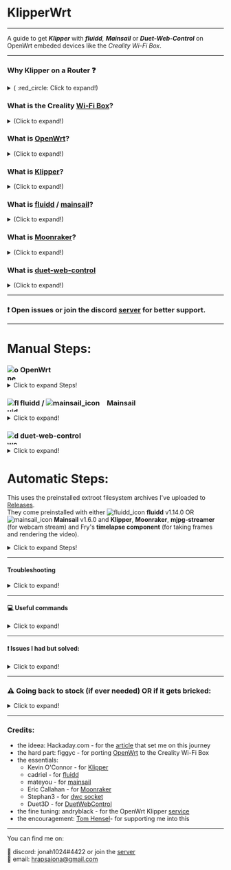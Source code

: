 # KlipperWrt
 ---------------------------------------------------------------------------------
 
 A guide to get _**Klipper**_ with _**fluidd**,_ _**Mainsail**_ or _**Duet-Web-Control**_ on OpenWrt embeded devices like the _Creality Wi-Fi Box_.
 
 ---------------------------------------------------------------------------------
### Why Klipper on a Router :question:

<details>
  <summary> ( :red_circle: Click to expand!)</summary>
 
 - OpenWrt is so much more efficient than other linux distros.   
 - On a single core 580MHz cpu (with moonraker, klippy, nginx and mjpg-streamer) I get ~20-25% cpu load while idle/not printing and max 35-40% cpu load while printing and watching stream (640x480 30fps mjpeg). 

![alt text](https://github.com/ihrapsa/KlipperWrt/blob/main/screenshots/top_idle_moonraker_klippy_nginx_mjpg_streamer.png)
![alt text](https://github.com/ihrapsa/KlipperWrt/blob/main/screenshots/htop_idle.png)
![alt text](https://github.com/ihrapsa/KlipperWrt/blob/main/screenshots/test_print.png)  
![alt text](https://github.com/ihrapsa/KlipperWrt/blob/main/screenshots/stream.png)  
![alt text](https://github.com/ihrapsa/KlipperWrt/blob/main/screenshots/test_print.jpg)
  * I've tried octoprint on this box as well but unfortunately it was too resource intensive. Test prints speak for themselves.

</details>

### What is the Creality [Wi-Fi Box](https://www.creality.com/goods-detail/creality-box-3d-printer)?

<details>
  <summary>(Click to expand!)</summary>
 
[![creality_wb](img/creality_wb.jpg)](https://www.creality.com/goods-detail/creality-box-3d-printer)   
- A router box device released by Creality meant to add network control to your printer.  <br> Big claims, lots of problems and frustrations. No desktop control, only mobile. <br> No custom slicing only cloud based. No camera support, only claims.  

 <details>
   <summary>Specifications (Click to expand!)</summary>
 
 *(taken form figgyc's commit)*

- **SoC**: MediaTek MT7688AN @ 580 MHz  
- **Flash**: BoyaMicro BY25Q128AS (16 MiB, SPI NOR)  
- **RAM**: 128 MiB DDR2 (Winbond W971GG6SB-25)  
- **Peripheral**: Genesys Logic GL850G 2 port USB 2.0 hub  
- **I/O**: 1x 10/100 Ethernet port, microSD SD-XC Class 10 slot, 4x LEDs, 2x USB 2.0 ports, micro USB input (for power only), reset button  
- **FCC ID**: 2AXH6CREALITY-BOX  
- **UART**: test pads: (square on silkscreen) 3V3, TX, RX, GND; default baudrate: 57600  
 
   </details>
 </details>

### What is [OpenWrt](https://github.com/openwrt/openwrt)?

<details>
  <summary>(Click to expand!)</summary>
 
[![OpenWrt](img/OpenWrt.png)](https://openwrt.org)  

- A Linux OS built for embeded devices, routers especially. Light, Open Source  with a great community and <br> packages that gives your device the freedom it deserves.

 </details>
    
### What is [Klipper](https://github.com/KevinOConnor/klipper)?

<details>
  <summary>(Click to expand!)</summary>
 
[![Klipper](img/klipper.png)](https://www.klipper3d.org/)  

- A 3d-printer firmware. It runs on any kind of computer taking advantage of the host cpu. Extremely light on cpu, lots of feautres
</details>

### What is [fluidd](https://github.com/cadriel/fluidd) / [mainsail](https://github.com/meteyou/mainsail)?

<details>
  <summary>(Click to expand!)</summary>
 
[![fluidd](img/fluidd.png)](https://docs.fluidd.xyz)  [![mainsail](img/mainsail.png)](https://docs.mainsail.xyz)  
- These are free and open-source Klipper web interface clients for managing your 3d printer. 
</details>
 
### What is [Moonraker](https://github.com/Arksine/moonraker)?

<details>
  <summary>(Click to expand!)</summary>
 
[![Moonraker](img/moonraker.png)](https://moonraker.readthedocs.io/en/latest/)  
- A Python 3 based web server that exposes APIs with which client applications (fluidd or mainsail) may use to interact with Klipper. Communcation between the Klippy host and Moonraker is done over a Unix Domain Socket. Tornado is used to provide Moonraker's server functionality.
</details>

### What is [duet-web-control](https://github.com/Duet3D/DuetWebControl)


<details>
  <summary>(Click to expand!)</summary>
 
[![dwc](img/dwc.png)](https://duet3d.dozuki.com/Wiki/Duet_Web_Control_v2_and_v3_%28DWC%29_Manual)  
- Duet Web Control is a fully-responsive HTML5-based web interface for RepRapFirmware. [Stephan3](https://github.com/Stephan3/dwc2-for-klipper-socket) built a socket to make it communicate with klipper as well (klipper is not a RepRapFirmware). This is a standalone webserver and client interface - so no need for moonraker or nginx.
</details>

--------------------------------------------------------------------------
### :exclamation: Open issues or join the discord [server](https://discord.gg/ZGrCMVs35H) for better support.
--------------------------------------------------------------------------

# Manual Steps:

### OpenWrt <img align="left" width="30" height="34" src="https://github.com/ihrapsa/KlipperWrt/blob/main/img/OpenWrt.png" alt="openwrt_icon">

<details>
  <summary>Click to expand Steps!</summary>

#### 1. Build OpenWrt image

<details>
  <summary>Click to expand!</summary>
 
* Only neccesary until the [port](https://github.com/openwrt/openwrt/pull/3802) gets merged and officially supported.
  * I recommend following figgyc's [post](https://github.com/figgyc/figgyc.github.io/blob/source/posts.org#compiling-openwrt-for-the-creality-wb-01-tips-and-tricks). You'll find there his experience and a guide to compile OpenWrt. Here is his OpenWrt [branch](https://github.com/figgyc/openwrt/tree/wb01) with support for the Creality Wi-Fi Box and the [PR](https://github.com/openwrt/openwrt/pull/3802) pending to merge to main OpenWrt.
  
  * :exclamation: This is an OpenWrt snapshot (aka not officially supported) and kernel modules can't be installed with opkg. You NEED to choose some required kmods inside `make menuconfig`:  
  `kmod-fs-ext4` `kmod-usb-storage` `kmod-usb-ohci` `kmod-usb-uhci` `kmod-usb-serial` `kmod-usb-serial-ch341`*  `kmod-video-core` `kmod-video-uvc`  
  *(chose this because my printer has the ch341 serial usb convertor. You might want to choose `kmod-usb-serial-fttdi` if your mainboard uses that - check this before building/compiling) 
  
  **OR use the provided image I built located inside `Firmware/OpenWrt_snapshot` - Be aware though  that this was built with only the `kmod-usb-serial-ch431` - if your mainboard is different -> use the above instructions to compile.**
  
  </details>
#### 2. Install OpenWrt to the device

<details>
  <summary>Click to expand!</summary>
 
Flashing:  
1) Rename factory.bin to cxsw_update.tar.bz2  
2) Copy it to the root of a FAT32 formatted microSD card.  
3) Turn on the device, wait for it to start, then insert the card. The stock firmware reads the install.sh script from this archive, the build script I added creates one that works in a similar way. Web firmware update didn't work in my testing.

</details>

#### 3. Setup Wi-Fi

<details>
  <summary>Click to expand!</summary>
 
* If the flashing was successful you should be able to ssh to the box through ethernet. Plug it in your PC (prefered way) or router and do `ssh root@192.168.1.1` in `Windows PowerShell` or any `unix terminal` or use `putty`.  
* Edit `/etc/config/network`, `/etc/config/wireless` and `/etc/config/firewall`. I've uploaded these to follow as a model (inside `Wi-Fi`).
* Use `iw dev wlan0 scan` to scan for near wi-fi networks and look for the bssid specific to your 2.4Ghz SSID.

</details>

#### 4. Enable [extroot](https://openwrt.org/docs/guide-user/additional-software/extroot_configuration) _(to expand the storage on the TF card)_ and enable swap.

<details>
     <summary>Click to expand!</summary>
 

- **Extroot**

`opkg update && opkg install block-mount kmod-fs-ext4 kmod-usb-storage kmod-usb-ohci kmod-usb-uhci e2fsprogs fdisk`  
`DEVICE="$(sed -n -e "/\s\/overlay\s.*$/s///p" /etc/mtab)"`  
`uci -q delete fstab.rwm`  
`uci set fstab.rwm="mount"`  
`uci set fstab.rwm.device="${DEVICE}"`  
`uci set fstab.rwm.target="/rwm"`  
`uci commit fstab`  

`mkfs.ext4 /dev/mmcblk0p1`  

`DEVICE="/dev/mmcblk0p1"`  
`eval $(block info "${DEVICE}" | grep -o -e "UUID=\S*")`  
`uci -q delete fstab.overlay`  
`uci set fstab.overlay="mount"`  
`uci set fstab.overlay.uuid="${UUID}"`  
`uci set fstab.overlay.target="/overlay"`  
`uci commit fstab`  
`mount /dev/mmcblk0p1 /mnt`  
`cp -f -a /overlay/. /mnt`  
`umount /mnt`  
`reboot`  


- **swap** (though the existing 128mb RAM seemed more than enough)

run this once:  

>

    opkg update && opkg install swap-utils

    dd if=/dev/zero of=/overlay/swap.page bs=1M count=512
    mkswap /overlay/swap.page 
    swapon /overlay/swap.page
    mount -o remount,size=200M /tmp 

put this inside /etc/rc.local above exit so that swap is enabled at boot:  

>

    ###activate the swap file on the SD card  
    swapon /overlay/swap.page  

    ###expand /tmp space  
    mount -o remount,size=200M /tmp  

</details>

</details>


### fluidd <img align="left" width="30" height="30" src="https://github.com/ihrapsa/KlipperWrt/blob/main/img/fluidd.png" alt="fluidd_icon"> / <img width="30" height="30" src="https://github.com/ihrapsa/KlipperWrt/blob/main/img/mainsail.png" alt="mainsail_icon"> Mainsail 

<details>
  <summary>Click to expand!</summary>
 
#### 5. Install dependencies

<details>
  <summary>Click to expand!</summary>
 
* for Klipper and moonraker - check the `requirements` folder. 

* :exclamation: Python2 packages are not available by default for this `snapshot` A workaround I found was to use the v19.07 OpenWrt release feeds (this version still has python2 packages) for the same target (_ramips/mt76x8_) and cpu architecture (_mipsel_24kc_) as the box. I make a backup of the original `/etc/opkg/distfeeds.conf` and create another `distfeeds.conf`file with the v19.07 url feeds. Don't forget to run `opkg update` everytime you make modifications to that file. After finishing with installing the packages that are only available for the v19.07 and below (like python2 packages) I switch back to the backup `distfeeds.conf` file. 

* The `distfeeds.conf` file with openwrt v19.07 feeds should look something like this:

 >

    src/gz openwrt_core http://downloads.openwrt.org/releases/19.07.7/targets/ramips/mt7621/packages   
    src/gz openwrt_freifunk http://downloads.openwrt.org/releases/19.07.7/packages/mipsel_24kc/freifunk  
    src/gz openwrt_base http://downloads.openwrt.org/releases/19.07.7/packages/mipsel_24kc/base  
    src/gz openwrt_luci http://downloads.openwrt.org/releases/19.07.7/packages/mipsel_24kc/luci  
    src/gz openwrt_packages http://downloads.openwrt.org/releases/19.07.7/packages/mipsel_24kc/packages  
    src/gz openwrt_routing http://downloads.openwrt.org/releases/19.07.7/packages/mipsel_24kc/routing  
    src/gz openwrt_telephony http://downloads.openwrt.org/releases/19.07.7/packages/mipsel_24kc/telephony  

 * Do `opkg update`  
 :exclamation: If you get `wrong signature` errors, comment the `option check_signature` line under `/etc/opkg.conf` - you can uncomment this after finishing with `v19.07 distfeeds`  
* After you add the v19.07 `distfeeds.conf` -> install python2 packages:

 >
 
    opkg install python python-pip python-cffi python-pyserial python-dev gcc  
 
 :exclamation: __The official `pyserial` python package is not configured to work with `250000 baud` on `MIPS` platforms (only `230400` max). If you want/need 250k baud, install this version of [pyserial](https://github.com/ihrapsa/pyserial) and install it with `python2 setup.py install`__
 >
    pip install greenlet==0.4.15 jinja2 python-can==3.3.4  
 
* Switch back to original `distfeeds.conf`, `opkg update` -> install python3 and packages: 
 >            
 
    opkg install python3 python3-pip python3-pyserial python3-pillow python3-tornado python3-distro --force-overwrite 
    
 >
    
    pip3 install inotify-simple
 
 _if you get errors with this check the [instructions](https://github.com/ihrapsa/KlipperWrt/tree/main/requirements#moonraker-dependencies) from `requirements` folder, you might have to manually update `setuptools`. After that the previous command will work_  
 
 >
    
    pip3 install python-jose libnacl  

 **`lmdb`** and **`streaming-form-data`** can be found inside `Packages` as a single `*ipk` file. I cross-compiled those while building the OpenWrt image as I couldn't install it with `pip` (they need gcc>=8.4 which is not available for OpenWrt yet). To install a `*ipk` file do: `opkg install filename_of_package.ipk`.


* Install nginx with `opkg install nginx-ssl libsodium`


</details>

#### 6. Install Klipper

<details>
  <summary>Click to expand!</summary>
 
- **6.1 Clone Klipper inside** `~/`  
           - do `opkg install git-http unzip` then  `git clone https://github.com/KevinOConnor/klipper.git`. 
- **6.2 Use provided klipper service and place inside `/etc/init.d/`**  
- **6.3 Enable klipper service:** Everytime you create a service file you need to give it executable permissions first before enabling it. For klipper do `chmod 755 klipper`. You can enable it now by `/etc/init.d/klipper enable`
- **6.4 Prepare your `printer.cfg` file**
           - do `mkdir ~/klipper_config`  and  `mkdir ~/gcode_files` . Locate your `.cfg` file inside `~/klipper/config/` copy it to `~/klipper_config` and rename it to `printer.cfg`
           - Inside `printer.cfg` under `[mcu]` replace  serial line with `serial: /dev/ttyUSB0` and add a new line: `baud: 230400` (check requirements if you want/need 250000 baud)
           - Add these lines at the end of the file:
>

    [virtual_sdcard]
    # for gcode upload
    path: /root/gcode_files

    [display_status]
    # for display messages in status panel

    [pause_resume]
    # for pause/resume functionality. 
    # Mainsail/fluidd needs gcode macros for `PAUSE`, `RESUME` and `CANCEL_PRINT` to make the buttons work.

    [gcode_macro CANCEL_PRINT]
    rename_existing: BASE_CANCEL_PRINT
    gcode:
      TURN_OFF_HEATERS
      CLEAR_PAUSE
      SDCARD_RESET_FILE
      BASE_CANCEL_PRINT

    [gcode_macro PAUSE]
    rename_existing: BASE_PAUSE
    # change this if you need more or less extrusion
    variable_extrude: 1.0
    gcode:
      ##### read E from pause macro #####
      {% set E = printer["gcode_macro PAUSE"].extrude|float %}
      ##### set park positon for x and y #####
      # default is your max posion from your printer.cfg
      {% set x_park = printer.toolhead.axis_maximum.x|float - 5.0 %}
      {% set y_park = printer.toolhead.axis_maximum.y|float - 5.0 %}
      ##### calculate save lift position #####
      {% set max_z = printer.toolhead.axis_maximum.z|float %}
      {% set act_z = printer.toolhead.position.z|float %}
      {% if act_z < (max_z - 2.0) %}
          {% set z_safe = 2.0 %}
      {% else %}
          {% set z_safe = max_z - act_z %}
      {% endif %}
      ##### end of definitions #####
      SAVE_GCODE_STATE NAME=PAUSE_state
      BASE_PAUSE
      G91
      G1 E-{E} F2100
      G1 Z{z_safe} F900
      G90
      G1 X{x_park} Y{y_park} F6000

    [gcode_macro RESUME]
    rename_existing: BASE_RESUME
    gcode:
      ##### read E from pause macro #####
      {% set E = printer["gcode_macro PAUSE"].extrude|float %}
      ##### end of definitions #####
      G91
      G1 E{E} F2100
      RESTORE_GCODE_STATE NAME=PAUSE_state
      BASE_RESUME
           
- **6.5 Restart klipper** - do `service klipper restart` or `/etc/init.d/klipper restart`
- **6.6 Build `klipper.bin` file**  
            - Building is not mandatory to be done on the device that hosts klippy. To build it on this box you would need a lot of dependencies that are not available for OpenWrt so I just used my pc running ubuntu: On a different computer running linux (or VM or live USB) -> Clone klipper just like you did before -> `cd klipper` -> `make menuconfig` -> use the configurations specific to your mainboard (Check the header inside your `printer.cfg` file for details).  
:exclamation: use custom baud: `230400`. By default 250000 is selected. If you want/need that baud, remove the `python-pyserial` package and install this version of [pyserial](https://github.com/ihrapsa/pyserial) instead - check `Requirements` directory for details about installation process.    
-> once configured run `make` -> if succesfull the firmware will be inside `./out/klipper.bin` -> flash the mainboard:(check header of `printer.cfg` again - some mainboards need the `.bin` file renamed a certain way) copy the `.bin` file on a sd card -> plug the card with the printer off -> turn printer on and wait a minute -> Done (Depending on your mainboard/printer/lcd you will probably not have a sign that the mainboard got flashed so don't worry) - if at the end of this guide the client cannot connect to the klipper firmware usually the problem is with the `.bin` file building or flashing process.
</details> 
 
#### 7. Install moonraker + fluidd/mainsail
<details>
  <summary>Click to expand!</summary>
 
- **7.1 Clone Moonraker** 
>
    cd ~
    git clone https://github.com/Arksine/moonraker.git

- **7.2 Use provided moonraker.conf file** You can find the `moonraker.conf` files in my repo: `/moonraker/*.conf`.  
Depending on your chosen client (`mainsail` or `fluidd`) rename the respective `.conf` file to `moonraker.conf`and put it in `~/klipper_config`. Note: The `[update_manager]` plugin was commented out since this is curently only supported for `debian` distros only. For now, updating `moonraker`, `klipper`, `fluidd` or `mainsail` should be done manaully.  
Don't forget to edit(if necessary) the `moonraker.conf` file you copied inside `~/klipper_config` under `trusted_clients:` with your client ip or ip range (_client meaning the device you want to access fluidd/mainsail from_). Check the moonraker [configuration](https://github.com/Arksine/moonraker/blob/master/docs/configuration.md#authorization) doc for details.
- **7.3 Use provided moonraker service and place inside `/etc/init.d/`** - find it in my repo inside `Services`  
Don't forget to give it executable permissions and then to enable it just like you did with klipper service.    
Restart Moonraker service when you're done with `service moonraker restart` or `/etc/init.d/moonraker restart`  
- **7.4 Create and place all the nginx files inside `/etc/nginx/conf.d`***  
 Make sure you've installed `nginx-ssl` and a `conf.d` directory appeared inside `/etc/nginx/`  
 Place `fluidd.conf` OR `mainsail.conf`inside `/etc/nginx/conf.d/` alongside `common_vars.conf` AND `upstreams.conf` (those 2 files are common for mainsail and fluidd)- you can find all these files in my repo inside `nginx` directory.   
**Note!**  
You need to use either `fluidd.conf` or `mainsail.conf` file depending on your chosen client. Don't use both `.conf` files inside `/etc/nginx/conf.d/`. If you want to test both clients and easly switch between them check the exclamation mark below.

- **7.5 Clone chosen client:**  

**fluidd**

>

    mkdir ~/fluidd
    cd ~/fluidd
    wget -q -O fluidd.zip https://github.com/cadriel/fluidd/releases/latest/download/fluidd.zip && unzip fluidd.zip && rm fluidd.zip

**Mainsail**

>

    mkdir ~/mainsail
    cd ~/mainsail
    wget -q -O mainsail.zip https://github.com/meteyou/mainsail/releases/latest/download/mainsail.zip && unzip mainsail.zip && rm mainsail.zip

**Note!**  
It's ok to keep both client directories inside `~/` as these are static files. Careful with the `.conf` file inside `/etc/nginx/conf.d`.
- **7.6 Restart nginx** with `service nginx restart` and check browser if `http://your-ip` brings you the client interface (fluidd or mainsail).

:exclamation: **How to switch between fluidd and mainsail:**
   1. switch between `mainsail.conf`and `fluidd.conf` file inside `/etc/nginx/conf.d` (make sure the other one gets renamed to a different `extension`. eg: `*.conf_off` or moved to a different fodler.)
   2. Switch between mainsail and fluidd `moonraker.conf` files inside `~/klipper_config`. Find them inside my repo under `moonraker` directory. 
   3. Restart moonraker and nginx services: `service moonraker restart` and `service nginx restart`
</details>
 
 
#### 8. Install mjpg-streamer - for webcam stream

<details>
  <summary>Click to expand!</summary>
 
* install video4linux utilities: `opkg update && opkg install v4l-utils`
* use commands: `opkg update && opkg install mjpg-streamer-input-uvc mjpg-streamer-output-http mjpg-streamer-www`
* connect a uvc webcam, configure `/etc/config/mjpg-streamer` to your likings, enable and restart service: 
>`/etc/init.d/mjpg-streamer enable`  
`/etc/init.d/mjpg-streamer restart`
* put the stream link inside the client(fluidd/mainsail) camera setting: `http://<your_ip>/webcam/?action=stream`

</details>
 
 #### 9. (Optional) Use hostname instead of ip

<details>
  <summary>Click to expand!</summary>
 
* To change your hostname go to `/etc/config/system` and modify `option hostname 'OpenWrt'` to your likings.
* To use your hostname in browser and ssh instead of the ip do:
> 

    opkg update
    opkg install avahi-daemon-service-ssh avahi-daemon-service-http
    reboot
* Instead of `http://your-ip` use `http://your_hostname.local`
</details>
 
#### 10. Enjoy

</details>


### duet-web-control <img align="left" width="30" height="30" src="https://github.com/ihrapsa/KlipperWrt/blob/main/img/dwc.png" alt="dwc_icon"> 

<details>
  <summary>Click to expand!</summary>

#### 5. Install dependencies

<details>
  <summary>Click to expand!</summary>
 
* for Klipper - check the `requirements.txt` file. 

* :exclamation: Python2 packages are not available by default for this `snapshot` A workaround I found was to use the v19.07 OpenWrt release feeds (this version still has python2 packages) for the same target (_ramips/mt76x8_) and cpu architecture (_mipsel_24kc_) as the box. I make a backup of the original `/etc/opkg/distfeeds.conf` and create another `distfeeds.conf`file with the v19.07 url feeds. Don't forget to run `opkg update` everytime you make modifications to that file. After finishing with installing the packages that are only available for the v19.07 and below (like python2 packages) I switch back to the backup `distfeeds.conf` file. 

* The `distfeeds.conf` file with openwrt v19.07 feeds should look something like this:
> 

     src/gz openwrt_core http://downloads.openwrt.org/releases/19.07.7/targets/ramips/mt7621/packages   
     src/gz openwrt_freifunk http://downloads.openwrt.org/releases/19.07.7/packages/mipsel_24kc/freifunk  
     src/gz openwrt_base http://downloads.openwrt.org/releases/19.07.7/packages/mipsel_24kc/base  
     src/gz openwrt_luci http://downloads.openwrt.org/releases/19.07.7/packages/mipsel_24kc/luci  
     src/gz openwrt_packages http://downloads.openwrt.org/releases/19.07.7/packages/mipsel_24kc/packages  
     src/gz openwrt_routing http://downloads.openwrt.org/releases/19.07.7/packages/mipsel_24kc/routing  
     src/gz openwrt_telephony http://downloads.openwrt.org/releases/19.07.7/packages/mipsel_24kc/telephony  

* Do `opkg update`  
 :exclamation: If you get `wrong signature` errors, comment the `option check_signature` line under `/etc/opkg.conf` - you can uncomment this after finishing with `v19.07 distfeeds`  
* After you add the v19.07 `distfeeds.conf` -> install python2 packages: with `opkg install python python-pip python-cffi python-pyserial python-dev gcc`.   
 :exclamation: __The official `pyserial` python package is not configured to work with `250000 baud` on `MIPS` platforms (only `230400` max). If you want/need 250k baud, install this version of [pyserial](https://github.com/ihrapsa/pyserial) and install it with `python2 setup.py install`__  
* With pip install: `pip install greenlet==0.4.15 jinja2 python-can=3.3.4`  
* Switch back to original `distfeeds.conf`, `opkg update` -> install python3 and packages: `opkg install python3 python3-pip python3-tornado`.
 
 </details>

#### 6. Install Klipper

<details>
  <summary>Click to expand!</summary>
 
- **6.1 Clone Klipper inside** `~/`  
           - do `opkg install git-http unzip` then  `git clone https://github.com/KevinOConnor/klipper.git`. 
- **6.2 Use provided klipper service and place inside `/etc/init.d/`**  - find it inside `Services -> klipper`
- **6.3 Enable klipper service:** Everytime you create a service file you need to give it executable permissions before enabling it. For klipper do `chmod 755 klipper`. You can enable it now by `/etc/init.d/klipper enable`
- **6.4 Prepare your `printer.cfg` file**
           - do `mkdir ~/klipper_config`  and  `mkdir ~/gcode_files` . Locate your `.cfg` file inside `~/klipper/config/` copy it to `~/klipper_config` and rename it to `printer.cfg`
           - Inside `printer.cfg` under `[mcu]` replace  serial line with `serial: /dev/ttyUSB0` and add a new line: `baud: 230400` - (check requirements if you want/need 250000 baud)  
- **6.5 Restart klipper** - do `service klipper restart` or `/etc/init.d/klipper restart`
- **6.6 Build `klipper.bin` file**
            - Building is not mandatory to be done on the device that hosts klippy. To build it on this box you would need a lot of dependencies that are not available for OpenWrt so I just used my pc running ubuntu: On a different computer running linux (or VM or live USB) -> Clone klipper just like you did before -> `cd klipper` -> `make menuconfig` -> use the configurations specific to your mainboard (Check the header inside your `printer.cfg` file for details).  
:exclamation: use custom baud: `230400`. By default 250000 is selected. If you want/need that baud, remove the `python-pyserial` package and install this version of [pyserial](https://github.com/ihrapsa/pyserial) instead - check `Requirements` directory for details about installation process.
-> once configured run `make` -> if succesfull the firmware will be inside `./out/klipper.bin` -> flash the mainboard:(check header of `printer.cfg` again - some mainboards need the `.bin` file renamed a certain way) copy the `.bin` file on a sd card -> plug the card with the printer off -> turn printer on and wait a minute -> Done (Depending on your mainboard/printer/lcd you will probably not have a sign that the mainboard got flashed so don't worry) - if at the end of this guide the client cannot connect to the klipper firmware usually the problem is with the `.bin` file building or flashing process.

</details>

#### 7. Get dwc socket for klipper

<details>
  <summary>Click to expand!</summary>

* **Download**  
`cd ~`  
`git clone https://github.com/Stephan3/dwc2-for-klipper-socket`  

* **Edit `dwc2.cfg`** - set the `web_root:` path to absolute path: `/root/sdcard/web`

* **Create dwc socket service**  
Create a `dwc` file inside `/etc/init.d/` with the contents of the `dwc` file inside my repo: `Services->dwc`  
Give it executable permissions: `chmod 755 /etc/init.s/dwc`  
Enable it: `/etc/init.d/dwc enable`  

</details>

#### 8. Get dwc

<details>
  <summary>Click to expand!</summary>
 
 * Download dwc version 3 web interface  

>

    mkdir -p ~/sdcard/web
    cd ~/sdcard/web
    wget -O DuetWebControl-SD.zip https://github.com/Duet3D/DuetWebControl/releases/download/3.1.1/DuetWebControl-SD.zip
    unzip *.zip && for f_ in $(find . | grep '.gz');do gunzip ${f_};done
    rm DuetWebControl-SD.zip

 
 * Restart dwc socket service: `service dwc restart` or `/etc/init.d/dwc restart`  
 * Test: `https:://<your_ip>:4750`
 
</details>

#### 9. (Optional) Use hostname instead of ip

<details>
  <summary>Click to expand!</summary>
 
* To change your hostname go to `/etc/config/system` and modify `option hostname 'OpenWrt'` to your likings.
* To use your hostname in browser and ssh instead of the ip do:
> 

    opkg update
    opkg install avahi-daemon-service-ssh avahi-daemon-service-http
    reboot
* Instead of `http://your-ip` use `http://your_hostname.local`
</details>

#### 10. Enjoy

</details>


# Automatic Steps:
 
This uses the preinstalled extroot filesystem archives I've uploaded to [Releases](https://github.com/ihrapsa/KlipperWrt/releases/tag/v1.0).  
They come preinstalled with either <img width="20" height="20" src="https://github.com/ihrapsa/KlipperWrt/blob/main/img/fluidd.png" alt="fluidd_icon"> **fluidd** v1.14.0 OR <img width="20" height="20" src="https://github.com/ihrapsa/KlipperWrt/blob/main/img/mainsail.png" alt="mainsail_icon"> **Mainsail** v1.6.0 and **Klipper**, **Moonraker**, **mjpg-streamer** (for webcam stream) and Fry's **timelapse component** (for taking frames and rendering the video).
 
 <details>
  <summary>Click to expand Steps!</summary>
 
 #### STEPS:
- Make sure you've flahsed/sysupgraded latest `.bin` file from `/Firmware/OpenWrt_snapshot/` or from latest [release](https://github.com/ihrapsa/KlipperWrt/releases/tag/v1.0). Check Step under **`Manual Steps`** -> **`OpenWrt`** -> **`2. Install OpenWrt to the device`** above
- Format an sd card as ❗`ext4`❗ and untar one of the archive from latest [release](https://github.com/ihrapsa/KlipperWrt/releases/tag/v1.0) to its root: eg: `sudo tar -xzvf fluiddWrt.tar.gz -C /mnt` where `/mnt` is the path where the sd card is mounted on your linux pc. Might be different so double-check.
- Do the step under **`Manual Steps`** -> **`OpenWrt`** -> **`3. Setup Wi-Fi`** above if you haven't done it already
- Plug the sdcard into the box
- Do the following commands to enable the sd card as extroot:

>
  
    opkg update && opkg install block-mount kmod-fs-ext4 kmod-usb-storage kmod-usb-ohci kmod-usb-uhci e2fsprogs fdisk
    DEVICE="$(sed -n -e "/\s\/overlay\s.*$/s///p" /etc/mtab)"
    uci -q delete fstab.rwm
    uci set fstab.rwm="mount"
    uci set fstab.rwm.device="${DEVICE}"
    uci set fstab.rwm.target="/rwm"
    uci commit fstab
    DEVICE="/dev/mmcblk0p1"
    eval $(block info "${DEVICE}" | grep -o -e "UUID=\S*")
    uci -q delete fstab.overlay
    uci set fstab.overlay="mount"
    uci set fstab.overlay.uuid="${UUID}"
    uci set fstab.overlay.target="/overlay"
    uci commit fstab
    mount /dev/mmcblk0p1 /mnt
    cp -f -a /overlay/. /mnt
    umount /mnt
    reboot

- When back online you should be able to access `fluidd` or `Mainsail` interface by using your box's ip: `http://box-ip`. Make sure it's `http` and NOT `https`

#### Setting up your `printer.cfg`
- Put your `printer.cfg` inside `/root/klipper_config` (If you don't have one find your printer name inside `/root/klipper/config` copy it to `/root/klipper_config` and rename it to `printer.cfg`.
- If you have these blocks in your `printer.cfg`: `[virtual_sdcard]`, `[display_status]`, `[pause_resume]` delete them since they're included inside `client.cfg`
- Move all your macros to `client_macros.cfg`.
- Add these 2 lines inside your `printer.cfg`:   
`[include client.cfg]`
`[include client_macros.cfg]` 
- Under `[mcu]` block change your serial port path according to [this](https://github.com/ihrapsa/KlipperWrt/issues/8)
- Build your `klippper.bin` mainboard firmware using a linux desktop/VM (follow `printer.cfg` header for instructions)
- Flash your mainboard according to the `printer.cfg` header
- Do a `FIRMWARE RESTART` inside fluidd/Minsail
- Done
_____________________________________________
*Notes:*
-  If the box doesn't connect back to your router wirelessly connect to it with an ethernet cable and setup/troubleshoot wifi.
- timelapse is set to autorender which might take a while to finish after a long print. You might set it to ` autorender: False`  under `[timelapse]` block inside `moonraker.conf`. Check [here](https://github.com/FrYakaTKoP/moonraker/blob/dev-timelapse/docs/configuration.md#add-the-macro-to-your-slicer) for how to set your `TIMELAPSE_TAKE_FRAME` macro or `TIMELAPSE_TAKE_PARKED_FRAME` inside your slicer layer change.
 
  </details>
--------------------------------------------------------------------------
#### Troubleshooting

<details>
  <summary>Click to expand!</summary>

* Open a separate `ssh` instance and run `logread -f` - you'll get real time log data of the running process.  
* You can always open an issue or contact me if you get stuck or something doesn't work.  

</details>

--------------------------------------------------------------------------
#### :computer: Useful commands

<details>
  <summary>Click to expand!</summary>
 
 - Creating a non-privileged user  
  Check this [guide](https://openwrt.org/docs/guide-user/security/secure.access#create_a_non-privileged_user_in_openwrt)
     *All the tests I did were as root* - some modifications would be necessary to not run everything as root.  
    - Packages needed: `shadow-useradd` , `sudo`, `shadow-groupadd`, `shadow-usermod`

- Copy files to the box 
`scp /path/file.ext root@<your_box_ip>:/tmp`  

- Watch realtime CommandLine log (open an aditional terminal instance for this)  
`logread -f`  

- Services commands (Replace `service` with `klipper`/`moonraker`/`nginx`/`mjpg-streamer` respectively)  
`/etc/init.d/service enable`  
`/etc/init.d/service start`  
`/etc/init.d/service restart`  

- Check CPU/system resources usage  
`top`

- Check webcam specifcations  
`v4l2-ctl --all`  
`v4l2-ctl --list-formats`  

- List installed packages  
`opkg list-installed`

- Reboot, Poweroff  
`reboot`  
`poweroff`

</details>

--------------------------------------------------------------------------

#### :exclamation: Issues I had but solved:

<details>
  <summary>Click to expand!</summary>
 
- If enabling the services returns an error, do: `ls -l` inside `/etc/init.d/` and check if the service has executable permissions (x flag). If not do: `chmod 755 service` - replace `service` accordingly.

- I didn't manage to get the printer to communicate on 250000 baudrate (Official version of pyserial is unable to set a custom nonstandard baudrate - I found a fix by [ckielstra](https://github.com/pyserial/pyserial/pull/496) in a PR that is not yet merged. I've added his changes to my [forked](https://github.com/ihrapsa/pyserial) pyserial as well which is updated more often. If you don't want to use 250k baudrate I solved this issue by using 230400 instead (you need to change this both while building the mcu klipper firmware AND inside printer.cfg under [mcu]:  
`[mcu]`  
`baud: 230400`  

- The Host and Services commands (`Reboot`, `Shutdown`, `Restart Moonraker`, `Restart Klipper` etc.) inside fluidd/mainsail did not work at first due to moonraker using debian syntax. I solved this by editing the `~moonraker/moonraker/components/machine.py`. Use these commands inside `self._execute_cmd("command")`: `"poweroff"`, `"reboot"`, `f'/etc/init.d/{service_name} restart'` for host *poweroff*, *reboot* and *services restart* respectively.

</details>

--------------------------------------------------------------------------
### :warning:  Going back to stock (if ever needed) OR if it gets bricked:

<details>
  <summary>Click to expand!</summary>
 
1. Download a [stock](http://file2-cdn.creality.com/model/cfg/box/V1.01b51/cxsw_update.tar.bz2) image (found inside `Firmware/Creality_Stock` folder as well) or get a previowsly working OpenWrt image.
2. Unzip the stock `tar.bz2` and get the `root_uImage` file OR if you have a previously working OpenWrt image: rename it to `root_uImage`
3. Put it on a FAT32 formatted USB stick (NOT sd card)
4. Insert it in the box while off
5. Press and hold the reset button
6. Power on the box while still holding the reset button for about 6-10 sec.
7. Release the button and wait for a couple of minutes. If stock, you should find it on network. If OpenWrt you should be able to ssh into it through ethernet(`ssh root@192.168.1.1`)

</details>

--------------------------------------------------------------------------
### Credits:
* the ideea: Hackaday.com - for the [article](https://hackaday.com/2020/12/28/teardown-creality-wifi-box) that set me on this journey
* the hard part: figgyc - for porting [OpenWrt](https://github.com/figgyc/openwrt/tree/wb01) to the Creality Wi-Fi Box
* the essentials: 
  - Kevin O'Connor - for [Klipper](https://github.com/KevinOConnor/klipper)
  - cadriel - for [fluidd](https://github.com/cadriel/fluidd)
  - mateyou - for [mainsail](https://github.com/meteyou/mainsail)  
  - Eric Callahan - for [Moonraker](https://github.com/Arksine/moonraker)
  - Stephan3 - for [dwc socket](https://github.com/Stephan3/dwc2-for-klipper-socket)
  - Duet3D - for [DuetWebControl](https://github.com/Duet3D/DuetWebControl)
* the fine tuning: andryblack - for the OpenWrt Klipper [service](https://github.com/andryblack/openwrt-build/tree/master/packages/klipper/files)
* the encouragement: [Tom Hensel](https://github.com/gretel)- for supporting me into this

--------------------------------------------------------------------------

You can find me on:  

💬 discord: jonah1024#4422  or join the [server](https://discord.gg/ZGrCMVs35H)  
:email: email: hrapsaiona@gmail.com  
